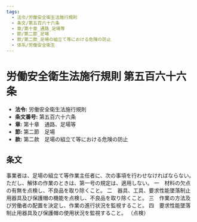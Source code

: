 ```yaml
---
tags:
  - 法令/労働安全衛生法施行規則
  - 条文/第五百六十六条
  - 章/第十章_通路_足場等
  - 節/第二節_足場
  - 款/第二款_足場の組立て等における危険の防止
  - 体系/労働安全衛生
---
```

# 労働安全衛生法施行規則 第五百六十六条

- **法令:** 労働安全衛生法施行規則
- **条文番号:** 第五百六十六条
- **章:** 第十章　通路、足場等
- **節:** 第二節　足場
- **款:** 第二款　足場の組立て等における危険の防止

## 条文
事業者は、足場の組立て等作業主任者に、次の事項を行わせなければならない。ただし、解体の作業のときは、第一号の規定は、適用しない。
一　材料の欠点の有無を点検し、不良品を取り除くこと。
二　器具、工具、要求性能墜落制止用器具及び保護帽の機能を点検し、不良品を取り除くこと。
三　作業の方法及び労働者の配置を決定し、作業の進行状況を監視すること。
四　要求性能墜落制止用器具及び保護帽の使用状況を監視すること。
（点検）

